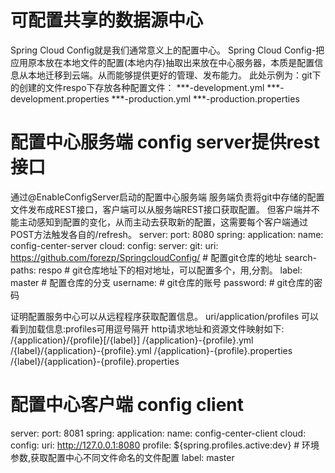 # 可配置共享的数据源中心
Spring Cloud Config就是我们通常意义上的配置中心。
Spring Cloud Config-把应用原本放在本地文件的配置(本地内存)抽取出来放在中心服务器，本质是配置信息从本地迁移到云端。从而能够提供更好的管理、发布能力。
此处示例为：git下的创建的文件respo下存放各种配置文件：
***-development.yml ***-development.properties
***-production.yml ***-production.properties

# 配置中心服务端 config server提供rest接口
通过@EnableConfigServer启动的配置中心服务端
服务端负责将git中存储的配置文件发布成REST接口，客户端可以从服务端REST接口获取配置。
但客户端并不能主动感知到配置的变化，从而主动去获取新的配置，这需要每个客户端通过POST方法触发各自的/refresh。
server:
  port: 8080
spring:
  application:
    name: config-center-server
  cloud:
    config:
      server:
        git:
          uri: https://github.com/forezp/SpringcloudConfig/   # 配置git仓库的地址
          search-paths: respo # git仓库地址下的相对地址，可以配置多个，用,分割。
          label: master # 配置仓库的分支
          username: # git仓库的账号
          password: # git仓库的密码


证明配置服务中心可以从远程程序获取配置信息。
uri/application/profiles 可以看到加载信息:profiles可用逗号隔开
http请求地址和资源文件映射如下:
/{application}/{profile}[/{label}]
/{application}-{profile}.yml
/{label}/{application}-{profile}.yml
/{application}-{profile}.properties
/{label}/{application}-{profile}.properties 


# 配置中心客户端 config client
server:
  port: 8081
spring:
  application:
    name: config-center-client
  cloud:
    config:
      uri: http://127.0.0.1:8080
      profile: ${spring.profiles.active:dev} # 环境参数,获取配置中心不同文件命名的文件配置
      label: master

         
